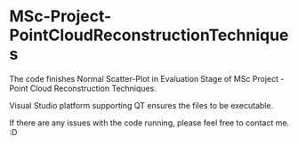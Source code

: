 # MSc-Project-PointCloudReconstructionTechniques

The code finishes Normal Scatter-Plot in Evaluation Stage of MSc Project - Point Cloud Reconstruction Techniques.

Visual Studio platform supporting QT ensures the files to be executable.

If there are any issues with the code running, please feel free to contact me. :D
